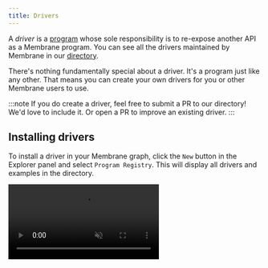 ```yaml
---
title: Drivers
---
```


A _driver_ is a [program](/concepts/programs/) whose sole responsibility is to re-expose another API as a Membrane program. You can see all the drivers maintained by Membrane in our [directory](https://github.com/membrane-io/directory).

There's nothing fundamentally special about a driver. It's a program just like any other. That means you can create your own drivers for you or other Membrane users to use.

:::note
If you do create a driver, feel free to submit a PR to our directory! We'd love to include it. Or open a PR to improve an existing driver.
:::

## Installing drivers

To install a driver in your Membrane graph, click the `New` button in the Explorer panel and select `Program Registry`. This will display all drivers and examples in the directory.

<video src="/cloud-assets/directory.mp4" muted autoplay loop></video>
